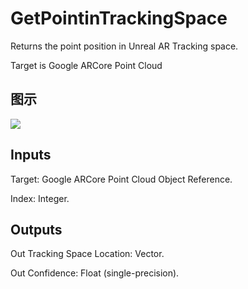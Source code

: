 # GetPointinTrackingSpace

Returns the point position in Unreal AR Tracking space.

Target is Google ARCore Point Cloud

## 图示

![]($-20221218-19150250.png)

## Inputs

Target: Google ARCore Point Cloud Object Reference.

Index: Integer.  

## Outputs

Out Tracking Space Location: Vector.

Out Confidence: Float (single-precision).

